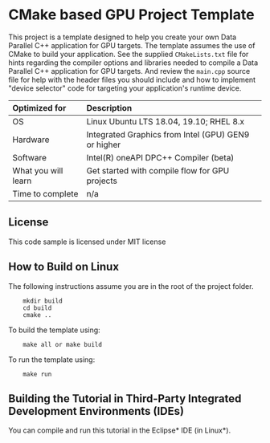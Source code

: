 # CMake based GPU Project Template

This project is a template designed to help you create your own Data Parallel
C++ application for GPU targets. The template assumes the use of CMake to
build your application. See the supplied `CMakeLists.txt` file for hints
regarding the compiler options and libraries needed to compile a Data Parallel
C++ application for GPU targets. And review the `main.cpp` source file for
help with the header files you should include and how to implement
"device selector" code for targeting your application's runtime device.

| Optimized for                     | Description
|:---                               |:---
| OS                                | Linux Ubuntu LTS 18.04, 19.10; RHEL 8.x
| Hardware                          | Integrated Graphics from Intel (GPU) GEN9 or higher
| Software                          | Intel(R) oneAPI DPC++ Compiler (beta)
| What you will learn               | Get started with compile flow for GPU projects
| Time to complete                  | n/a

## License

This code sample is licensed under MIT license

## How to Build  on Linux

The following instructions assume you are in the root of the project folder.

```
    mkdir build
    cd build
    cmake ..
```
  To build the template using:
```
    make all or make build
```

  To run the template using:
```
    make run
```

## Building the Tutorial in Third-Party Integrated Development Environments (IDEs)

You can compile and run this tutorial in the Eclipse* IDE (in Linux*).